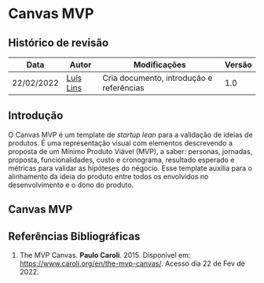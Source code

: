 # Canvas MVP

## Histórico de revisão

| Data       | Autor                                        | Modificações                      | Versão |
| ---------- | -------------------------------------------- | --------------------------------- | ------ |
| 22/02/2022 | [Luís Lins](https://github.com/luisgaboardi) | Cria documento, introdução e referências | 1.0 |

## Introdução

O Canvas MVP é um template de _startup lean_ para a validação de ideias de produtos. É uma representação visual com elementos descrevendo a proposta de um Mínimo Produto Viável (MVP), a saber: personas, jornadas, proposta, funcionalidades, custo e cronograma, resultado esperado e métricas para validar as hipóteses do négocio. Esse template auxilia para o alinhamento da ideia do produto entre todos os envolvidos no desenvolvimento e o dono do produto.

## Canvas MVP


## Referências Bibliográficas
1. The MVP Canvas. **Paulo Caroli**. 2015. Disponível em: https://www.caroli.org/en/the-mvp-canvas/. Acesso dia 22 de Fev de 2022.
